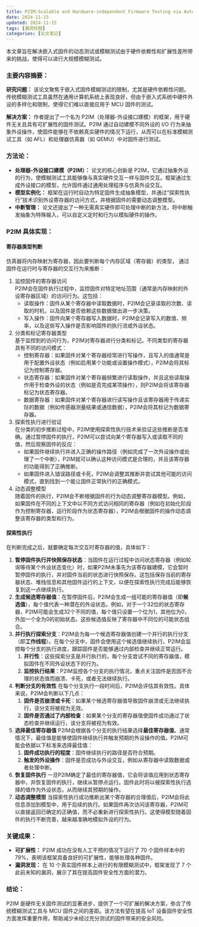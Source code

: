 ```yaml
---
title: P2IM:Scalable and Hardware-independent Firmware Testing via Automatic Peripheral Interface Modeling
date: 2024-11-15
updated: 2024-11-15
tags: [漏洞挖掘]
categories: [论文笔记] 
---
```


本文章旨在解决嵌入式固件的动态测试或模糊测试由于硬件依赖性和扩展性差所带来的挑战，使得可以进行大规模模糊测试。

### 主要内容摘要：
**研究问题：** 该论文聚焦于嵌入式固件模糊测试的限制，尤其是硬件依赖性问题。传统模糊测试工具虽然在通用计算机系统上表现良好，但由于嵌入式系统中硬件外设的多样化和限制，使得它们难以直接应用于 MCU 固件的测试。

**解决方案：** 作者提出了一个名为 P2IM（处理器-外设接口建模）的框架，用于硬件无关且具有可扩展性的固件测试。P2IM 通过自动建模不同外设的 I/O 行为来抽象外设操作，使固件能够在不依赖真实硬件的情况下运行，从而可以在标准模糊测试工具（如 AFL）和处理器仿真器（如 QEMU）中对固件进行测试。

### 方法论：
+ **处理器-外设接口建模（P2IM）：** 论文的核心创新是 P2IM，它通过抽象外设的行为，使模糊测试工具能够像与真实硬件交互一样与固件交互。框架通过生成外设接口的模型，允许固件通过通用处理程序与仿真外设交互。
+ **模型实例化：** 框架在运行时自动为特定固件生成抽象模型，并通过“探索性执行”技术识别外设寄存器的访问方式，并根据固件的需要动态调整模型。
+ **中断管理：** 论文还提出了一种无需真实硬件即可处理中断的新方法，将中断触发抽象为特殊输入，可以自定义定时和行为以模拟硬件的操作。

### P2IM 具体实现：
#### 寄存器类型判断
仿真器将内存映射为寄存器，因此要判断每个内存区域（寄存器）的类型， 通过固件在运行时与寄存器的交互行为来推断：

1. 监控固件的寄存器访问  
P2IM会在固件执行过程中，监控固件对特定地址范围（通常是内存映射的外设寄存器区域）的访问行为。这包括：
    - 读取操作：固件从某个寄存器中读取数据时，P2IM会记录读取的次数、读取的时机，以及固件是否依赖这些数据做出进一步决策。
    - 写入操作：固件向某个寄存器写入数据时，P2IM会记录写入的数值、频率，以及这些写入操作是否影响固件的执行流或外设状态。
2. 分类和标记寄存器类型  
基于监控到的访问行为，P2IM对寄存器进行分类和标记。不同类型的寄存器具有不同的访问模式：
    - 控制寄存器：如果固件对某个寄存器经常进行写操作，且写入的值通常是用于配置外设状态（例如启用某个功能或设置操作模式），P2IM会将其标记为控制寄存器。
    - 状态寄存器：如果固件对某个寄存器频繁进行读取操作，并且这些读取操作用于检查外设的状态（例如是否完成某项操作），则P2IM会将该寄存器标记为状态寄存器。
    - 数据寄存器：如果固件对某个寄存器进行读写操作且该寄存器用于传递实际的数据（例如传感器测量结果或通信数据），P2IM会将其标记为数据寄存器。
3. 探索性执行进行验证  
在分类的初步推断过程中，P2IM使用探索性执行技术来验证这些推断是否准确。通过暂停固件的执行，P2IM可以尝试向某个寄存器写入或读取不同的值，然后观察固件的反应：
    - 如果固件继续执行并进入正确的操作路径（例如完成了一次外设操作或处理了一个中断），P2IM就可以确认这种访问模式是合理的，并且该寄存器的功能得到了正确推断。
    - 如果固件进入错误路径或卡死，P2IM会调整其推断并尝试其他可能的访问模式，直到找到一个能让固件正常执行的正确模式。
4. 动态调整模型  
随着固件的执行，P2IM会不断根据固件的行为动态调整寄存器模型。例如，如果固件在不同的上下文中以不同方式访问相同的寄存器（例如在初始化阶段作为控制寄存器，运行阶段作为状态寄存器），P2IM会根据固件的操作动态调整该寄存器的类型和行为。



#### 探索性执行
在判断完成之后，就要确定每次交互时寄存器的值，具体如下：

1. **暂停固件执行并快照保存状态**：当固件在运行过程中访问状态寄存器（例如轮询等待某个外设状态变化）时，如果P2IM未事先为该寄存器建模，它会暂时暂停固件的执行，并对固件当前的状态进行快照保存。这包括保存当前的寄存器状态、堆栈信息和其他固件运行的上下文，以便在探索性执行完成后能够恢复到这一点继续执行。
2. **生成候选寄存器值**：在暂停固件后，P2IM会生成一组可能的寄存器值（即**候选值**），每个值代表一种潜在的外设状态。例如，对于一个32位的状态寄存器，P2IM可能会生成32个不同的值，每个值只设置一个位为1，其他位为0，外加一个全为0的初始状态。这些候选值反映了寄存器中不同位的可能状态组合。
3. **并行执行探索分支**：P2IM会为每一个候选寄存器值创建一个并行的执行分支（即**工作线程**）。在每个分支中，固件会使用这个候选值继续执行。P2IM会监控每个分支的执行进度，跟踪固件是否能够通过内部检查并继续正常运行。
    1. **并行性**：这些探索分支是并行执行的，每个分支尝试不同的寄存器值，模拟固件在不同外设状态下的行为。
    2. **监控执行结果**：P2IM监控各个分支的执行情况，重点关注固件是否因不合理的状态值而崩溃、卡死，或者无法继续执行。
4. **判断分支的有效性** 在每个分支执行一段时间后，P2IM会评估其有效性。具体来说，P2IM会判断以下几点：
    1. **固件是否崩溃或卡死**：如果某个候选寄存器值导致固件崩溃或无法继续执行，该分支将被视为无效。
    2. **固件是否通过了内部检查**：如果某个分支的寄存器值使固件成功通过了状态检查并继续运行，该分支将被视为有效。
5. **选择最佳寄存器值** P2IM会根据各个分支的执行结果选择**最佳寄存器值**。通常情况下，最佳值是能够使固件继续执行并触发预期的外设操作的值。P2IM可能会依据以下标准来选择最佳值：
    1. **固件成功执行的程度**：固件继续执行的路径是否符合预期。
    2. **触发的外设操作**：固件是否成功与外设交互，例如从寄存器中读取数据或者处理中断。
6. **恢复固件执行** 一旦P2IM确定了最佳的寄存器值，它会将该值应用到状态寄存器中，并恢复固件的执行，继续从暂停点运行。固件此时将以被探索性执行选择的值作为外设状态，从而继续其预期的操作。
7. **动态调整模型** 当探索性执行成功推断出某个寄存器的合理值后，P2IM会将此信息添加到模型中，用于后续的执行。如果固件再次访问该寄存器，P2IM可以直接返回已确定的正确值，而不必重新进行探索性执行。这使得模型随着固件的执行不断完善，越来越准确地模拟外设的行为。

### 关键成果：
+ **可扩展性：** P2IM 成功在没有人工干预的情况下运行了 70 个固件样本中的 79%，表明该框架具备良好的可扩展性，能够处理各种固件。
+ **漏洞发现：** 在 10 个真实固件样本上进行的有限模糊测试中，框架发现了 7 个此前未知的漏洞，展示了其在提高固件安全性方面的潜力。

### 结论：
P2IM 是硬件无关固件测试的显著进步，提供了一个可扩展的解决方案，弥合了传统模糊测试工具与 MCU 固件之间的差距。该方法有望在提高 IoT 设备固件安全性方面发挥重要作用，帮助减少未经过充分测试的固件带来的安全风险。

